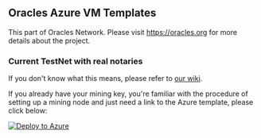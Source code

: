 ## Oracles Azure VM Templates

This part of Oracles Network.
Please visit https://oracles.org for more details about the project.

### Current TestNet with real notaries
If you don't know what this means, please refer to [our wiki](https://github.com/oraclesorg/oracles-wiki).

If you already have your mining key, you're familiar with the procedure of setting up a mining node and just need a link to the Azure template, please click below:

[![Deploy to Azure](http://azuredeploy.net/deploybutton.png)](https://portal.azure.com/#create/Microsoft.Template/uri/https%3A%2F%2Fraw.githubusercontent.com%2Foraclesorg%2Ftest-templates%2FAlphaTestTestNet%2FTestTestNet%2Fmining-node%2Ftemplate.json)
